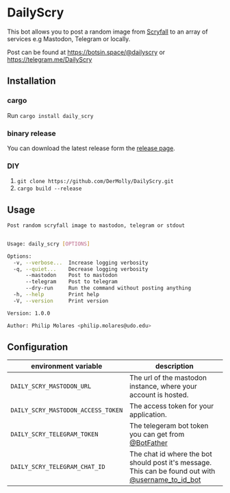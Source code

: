 # DailyScry

This bot allows you to post a random image from [Scryfall][scryfall] to an array of
services e.g Mastodon, Telegram or locally.

Post can be found at <https://botsin.space/@dailyscry> or <https://telegram.me/DailyScry>

## Installation

### cargo

Run `cargo install daily_scry`

### binary release

You can download the latest release form the [release page][releases].

### DIY

1. `git clone https://github.com/DerMolly/DailyScry.git`
2. `cargo build --release`

## Usage

```sh
Post random scryfall image to mastodon, telegram or stdout


Usage: daily_scry [OPTIONS]

Options:
  -v, --verbose...  Increase logging verbosity
  -q, --quiet...    Decrease logging verbosity
      --mastodon    Post to mastodon
      --telegram    Post to telegram
      --dry-run     Run the command without posting anything
  -h, --help        Print help
  -V, --version     Print version

Version: 1.0.0

Author: Philip Molares <philip.molares@udo.edu>
```

## Configuration

|        environment variable        |                                                       description                                                        |
| ---------------------------------- | ------------------------------------------------------------------------------------------------------------------------ |
| `DAILY_SCRY_MASTODON_URL`          | The url of the mastodon instance, where your account is hosted.                                                          |
| `DAILY_SCRY_MASTODON_ACCESS_TOKEN` | The access token for your application.                           |
| `DAILY_SCRY_TELEGRAM_TOKEN`        | The telegeram bot token you can get from [@BotFather][botfather]                                                         |
| `DAILY_SCRY_TELEGRAM_CHAT_ID`      | The chat id where the bot should post it's message. This can be found out with [@username_to_id_bot][username_to_id_bot] |

[scryfall]: https://scryfall.com
[releases]: https://github.com/DerMolly/DailyScry/releases
[botfather]: https://telegram.me/BotFather
[username_to_id_bot]: https://telegram.me/username_to_id_bot
